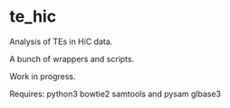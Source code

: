 # te_hic

Analysis of TEs in HiC data. 

A bunch of wrappers and scripts. 

Work in progress.

Requires:
python3
bowtie2
samtools and pysam
glbase3